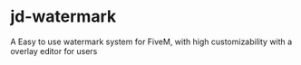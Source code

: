 # jd-watermark
A Easy to use watermark system for FiveM, with high customizability with a overlay editor for users

